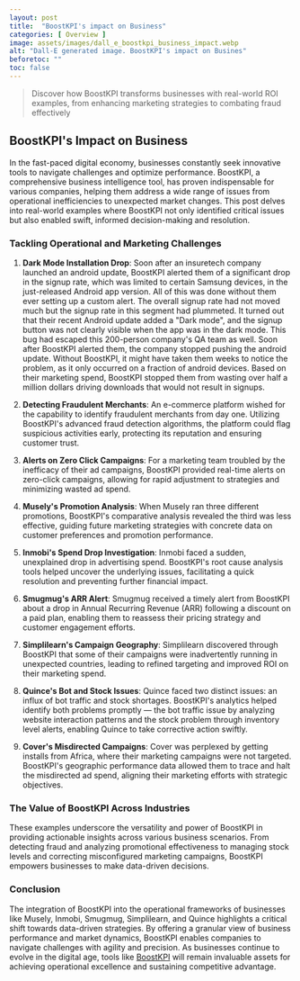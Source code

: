 ```yaml
---
layout: post
title:  "BoostKPI's impact on Business"
categories: [ Overview ]
image: assets/images/dall_e_boostkpi_business_impact.webp
alt: "Dall-E generated image. BoostKPI's impact on Busines"
beforetoc: ""
toc: false
---
```

>Discover how BoostKPI transforms businesses with real-world ROI examples, from enhancing marketing strategies to combating fraud effectively

## BoostKPI's Impact on Business

In the fast-paced digital economy, businesses constantly seek innovative tools to navigate challenges and optimize performance. BoostKPI, a comprehensive business intelligence tool, has proven indispensable for various companies, helping them address a wide range of issues from operational inefficiencies to unexpected market changes. This post delves into real-world examples where BoostKPI not only identified critical issues but also enabled swift, informed decision-making and resolution.

### Tackling Operational and Marketing Challenges

1. **Dark Mode Installation Drop**: Soon after an insuretech company launched an android update, BoostKPI alerted them of a significant drop in the signup rate, which was limited to certain Samsung devices, in the just-released Android app version. All of this was done without them ever setting up a custom alert. The overall signup rate had not moved much but the signup rate in this segment had plummeted. It turned out that their recent Android update added a "Dark mode", and the signup button was not clearly visible when the app was in the dark mode. This bug had escaped this 200-person company's QA team as well.
Soon after BoostKPI alerted them, the company stopped pushing the android update. Without BoostKPI, it might have taken them weeks to notice the problem, as it only occurred on a fraction of android devices. Based on their marketing spend, BoostKPI stopped them from wasting over half a million dollars driving downloads that would not result in signups.

2. **Detecting Fraudulent Merchants**: An e-commerce platform wished for the capability to identify fraudulent merchants from day one. Utilizing BoostKPI's advanced fraud detection algorithms, the platform could flag suspicious activities early, protecting its reputation and ensuring customer trust.

3. **Alerts on Zero Click Campaigns**: For a marketing team troubled by the inefficacy of their ad campaigns, BoostKPI provided real-time alerts on zero-click campaigns, allowing for rapid adjustment to strategies and minimizing wasted ad spend.

4. **Musely's Promotion Analysis**: When Musely ran three different promotions, BoostKPI's comparative analysis revealed the third was less effective, guiding future marketing strategies with concrete data on customer preferences and promotion performance.

5. **Inmobi's Spend Drop Investigation**: Inmobi faced a sudden, unexplained drop in advertising spend. BoostKPI's root cause analysis tools helped uncover the underlying issues, facilitating a quick resolution and preventing further financial impact.

6. **Smugmug's ARR Alert**: Smugmug received a timely alert from BoostKPI about a drop in Annual Recurring Revenue (ARR) following a discount on a paid plan, enabling them to reassess their pricing strategy and customer engagement efforts.

7. **Simplilearn's Campaign Geography**: Simplilearn discovered through BoostKPI that some of their campaigns were inadvertently running in unexpected countries, leading to refined targeting and improved ROI on their marketing spend.

8. **Quince's Bot and Stock Issues**: Quince faced two distinct issues: an influx of bot traffic and stock shortages. BoostKPI's analytics helped identify both problems promptly — the bot traffic issue by analyzing website interaction patterns and the stock problem through inventory level alerts, enabling Quince to take corrective action swiftly.

9. **Cover's Misdirected Campaigns**: Cover was perplexed by getting installs from Africa, where their marketing campaigns were not targeted. BoostKPI's geographic performance data allowed them to trace and halt the misdirected ad spend, aligning their marketing efforts with strategic objectives.

### The Value of BoostKPI Across Industries

These examples underscore the versatility and power of BoostKPI in providing actionable insights across various business scenarios. From detecting fraud and analyzing promotional effectiveness to managing stock levels and correcting misconfigured marketing campaigns, BoostKPI empowers businesses to make data-driven decisions.

### Conclusion

The integration of BoostKPI into the operational frameworks of businesses like Musely, Inmobi, Smugmug, Simplilearn, and Quince highlights a critical shift towards data-driven strategies. By offering a granular view of business performance and market dynamics, BoostKPI enables companies to navigate challenges with agility and precision. As businesses continue to evolve in the digital age, tools like [BoostKPI](https://boostkpi.com) will remain invaluable assets for achieving operational excellence and sustaining competitive advantage.
